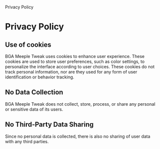 Privacy Policy

# Privacy Policy

## Use of cookies

BGA Meeple Tweak uses cookies to enhance user experience. These cookies are used to store user preferences, such as color settings, to personalize the interface according to user choices. These cookies do not track personal information, nor are they used for any form of user identification or behavior tracking.

## No Data Collection

BGA Meeple Tweak does not collect, store, process, or share any personal or sensitive data of its users.

## **No Third-Party Data Sharing**

Since no personal data is collected, there is also no sharing of user data with any third parties.
